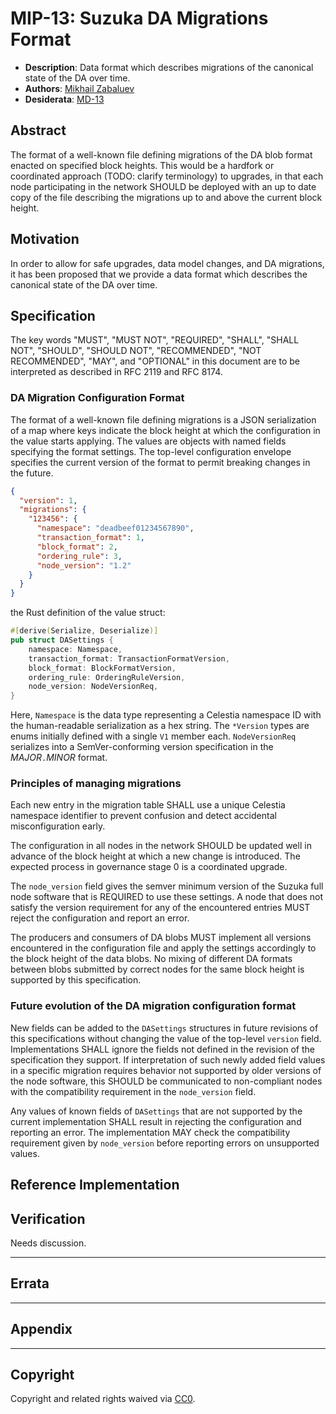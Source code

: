 # MIP-13:  Suzuka DA Migrations Format
- **Description**: Data format which describes migrations of the canonical state of the DA over time.
- **Authors**: [Mikhail Zabaluev](mailto:mikhail.zabaluev@movementlabs.xyz)
- **Desiderata**: [MD-13](../MD/md-13)

## Abstract

The format of a well-known file defining migrations of the DA blob format enacted on specified
block heights.
This would be a hardfork or coordinated approach (TODO: clarify terminology) to upgrades, in that
each node participating in the network SHOULD be deployed with an up to date copy of the file
describing the migrations up to and above the current block height.

## Motivation

In order to allow for safe upgrades, data model changes, and DA migrations, it has been proposed that we provide a data format which describes the canonical state of the DA over time.

## Specification

The key words "MUST", "MUST NOT", "REQUIRED", "SHALL", "SHALL NOT", "SHOULD", "SHOULD NOT", "RECOMMENDED", "NOT RECOMMENDED", "MAY", and "OPTIONAL" in this document are to be interpreted as described in RFC 2119 and RFC 8174.

### DA Migration Configuration Format

The format of a well-known file defining migrations is a JSON serialization of a map where keys
indicate the block height at which the configuration in the value starts applying. The values are
objects with named fields specifying the format settings. The top-level configuration envelope
specifies the current version of the format to permit breaking changes in the future.

```json
{
  "version": 1,
  "migrations": {
    "123456": {
      "namespace": "deadbeef01234567890",
      "transaction_format": 1,
      "block_format": 2,
      "ordering_rule": 3,
      "node_version": "1.2"
    }
  }
}
```

the Rust definition of the value struct:

```rust
#[derive(Serialize, Deserialize)]
pub struct DASettings {
    namespace: Namespace,
    transaction_format: TransactionFormatVersion,
    block_format: BlockFormatVersion,
    ordering_rule: OrderingRuleVersion,
    node_version: NodeVersionReq,
}
```

Here, `Namespace` is the data type representing a Celestia namespace ID with the
human-readable serialization as a hex string.
The `*Version` types are enums initially defined with a single `V1` member each.
`NodeVersionReq` serializes into a SemVer-conforming version specification in the
_MAJOR_`.`_MINOR_ format.

### Principles of managing migrations

Each new entry in the migration table SHALL use a unique Celestia namespace identifier to prevent
confusion and detect accidental misconfiguration early.

The configuration in all nodes in the network SHOULD be updated well in advance of the block height
at which a new change is introduced. The expected process in governance stage 0 is a coordinated
upgrade.

The `node_version` field gives the semver minimum version of the Suzuka full node software that is
REQUIRED to use these settings. A node that does not satisfy the version requirement for any of the
encountered entries MUST reject the configuration and report an error.

The producers and consumers of DA blobs MUST implement all versions encountered in the configuration
file and apply the settings accordingly to the block height of the data blobs. No mixing of
different DA formats between blobs submitted by correct nodes for the same block height is
supported by this specification.

### Future evolution of the DA migration configuration format

New fields can be added to the `DASettings` structures in future revisions
of this specifications without changing the value of the top-level
`version` field. Implementations SHALL ignore the fields not defined in
the revision of the specification they support. If interpretation of such newly
added field values in a specific migration requires behavior not supported
by older versions of the node software, this SHOULD be communicated to
non-compliant nodes with the compatibility requirement in the `node_version`
field.

Any values of known fields of `DASettings` that are not supported by the current
implementation SHALL result in rejecting the configuration and reporting an error.
The implementation MAY check the compatibility requirement given by `node_version`
before reporting errors on unsupported values.

## Reference Implementation

<!--
  The Reference Implementation section should include links to and an overview of a minimal implementation that assists in understanding or implementing this specification. The reference implementation is not a replacement for the Specification section, and the proposal should still be understandable without it.

  TODO: Remove this comment before submitting
-->

## Verification

<!--

  All proposals must contain a section that discusses the various aspects of verification pertinent to the introduced changes. This section should address:

  1. **Correctness**: Ensure that the proposed changes behave as expected in all scenarios. Highlight any tests, simulations, or proofs done to validate the correctness of the changes.

  2. **Security Implications**: Address the potential security ramifications of the proposal. This includes discussing security-relevant design decisions, potential vulnerabilities, important discussions, implementation-specific guidance, and pitfalls. Mention any threats, risks, and mitigation strategies associated with the proposal.

  3. **Performance Impacts**: Outline any performance tests conducted and the impact of the proposal on system performance. This could be in terms of speed, resource consumption, or other relevant metrics.

  4. **Validation Procedures**: Describe any procedures, tools, or methodologies used to validate the proposal against its requirements or objectives. 

  5. **Peer Review and Community Feedback**: Highlight any feedback from peer reviews or the community that played a crucial role in refining the verification process or the proposal itself.


  TODO: Remove this comment before submitting
-->

Needs discussion.

---

## Errata
<!--
  Errata should be maintained after publication.

  1. **Transparency and Clarity**: An erratum acknowledges any corrections made post-publication, ensuring that readers are not misled and are always equipped with the most accurate information.

  2. **Accountability**: By noting errors openly, we maintain a high level of responsibility and ownership over our content. It’s an affirmation that we value precision and are ready to correct oversights.

  Each erratum should briefly describe the discrepancy and the correction made, accompanied by a reference to the date and version of the proposal in which the error was identified.

  TODO: Maintain this comment.
-->

---

## Appendix
<!--
  The Appendix should contain an enumerated list of reference materials and notes.

  When referenced elsewhere each appendix should be called out with [A<number>](#A<number>) and should have a matching header.

  TODO: Remove this comment before finalizing.

-->

---
## Copyright

Copyright and related rights waived via [CC0](../LICENSE.md).